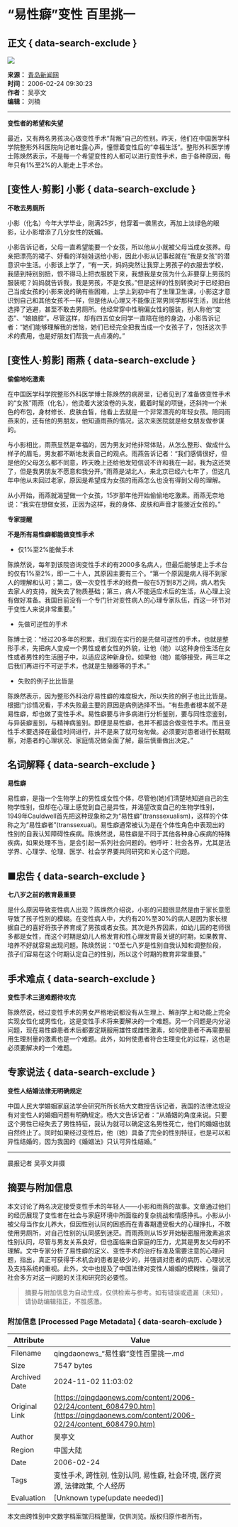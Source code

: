 # “易性癖”变性 百里挑一

## 正文 { data-search-exclude }


![](http://www.qingdaonews.com/ad/top3.gif)

**来源：** [青岛新闻网](http://www.qingdaonews.com)  
**时间：** 2006-02-24 09:30:23  
**作者：** 吴亭文  
**编辑：** 刘楠  

---

**变性者的希望和失望**

最近，又有两名男孩决心做变性手术“背叛”自己的性别。昨天，他们在中国医学科学院整形外科医院向记者吐露心声，憧憬着变性后的“幸福生活”。整形外科医学博士陈焕然表示，不是每一个希望变性的人都可以进行变性手术，由于各种原因，每年只有1%至2%的人能走上手术台。

## [变性人·剪影] 小影 { data-search-exclude }

**不敢去男厕所**

小影（化名）今年大学毕业，刚满25岁，他穿着一袭黑衣，再加上淡绿色的眼影，让小影增添了几分女性的妩媚。

小影告诉记者，父母一直希望能要一个女孩，所以他从小就被父母当成女孩养。母亲把漂亮的裙子、好看的洋娃娃送给小影，因此小影从记事起就在“我是女孩”的潜意识中生活。小影该上学了，“有一天，妈妈突然让我穿上男孩子的衣服去学校，我感到特别别扭，恨不得马上把衣服脱下来，我想我是女孩为什么非要穿上男孩的服装呢？妈妈就告诉我，我是男孩，不是女孩。”但是这样的性别转换对于已经把自己当成女孩的小影来说的确有些困难，上学上到初中有了生理卫生课，小影这才意识到自己和其他女孩不一样，但是他从心理又不能像正常男同学那样生活，因此他选择了逃避，甚至不敢去男厕所。他经常穿中性稍偏女性的服装，别人称他“变态”、“娘娘腔”。尽管这样，却有四五位女同学一直陪在他的身边，小影告诉记者：“她们能够理解我的苦恼，她们已经完全把我当成一个女孩子了，包括这次手术的费用，也是好朋友们帮我一点点凑的。”

## [变性人·剪影] 雨燕 { data-search-exclude }

**偷偷地吃激素**

在中国医学科学院整形外科医学博士陈焕然的病房里，记者见到了准备做变性手术的“女孩”雨燕（化名），他烫着大波浪卷的头发，戴着时髦的项链，还斜挎一个米色的布包，身材修长、皮肤白皙，他看上去就是一个非常漂亮的年轻女孩。陪同雨燕来的，还有他的男朋友，他知道雨燕的情况，这次来医院就是给女朋友做参谋的。

与小影相比，雨燕显然是幸福的，因为男友对他非常体贴，从怎么整形、做成什么样子的眉毛，男友都不断地发表自己的观点。雨燕告诉记者：“我们感情很好，但是他的父母怎么都不同意，昨天晚上还给他发短信说不许和我在一起，我为这还哭了，但是我男朋友不愿意和我分开。”雨燕是湖北人，来北京已经六七年了，但这几年中他从未回过老家，原因是希望成为女孩的雨燕怎么也没有得到父母的理解。

从小开始，雨燕就渴望做一个女孩，15岁那年他开始偷偷地吃激素。雨燕无奈地说：“我实在想做女孩，正因为这样，我的身体、皮肤和声音才能接近女孩的。”

**专家提醒**

**不是所有易性癖都能做变性手术**

- 仅1%至2%能做手术

陈焕然说，每年到该院咨询变性手术的有2000多名病人，但最后能够走上手术台的仅有1%至2%，即一二十人，其原因主要有三个。“第一个原因是病人得不到家人的理解和认可；第二，做一次变性手术的经费一般在5万到8万之间，病人若失去家人的支持，就失去了物质基础；第三，病人不能适应术后的生活，从心理上没有做好准备。我国目前没有一个专门针对变性病人的心理专家队伍，而这一环节对于变性人来说非常重要。”

- 先做可逆性的手术

陈博士说：“经过20多年的积累，我们现在实行的是先做可逆性的手术，也就是整形手术，先把病人变成一个男性或者女性的外貌，让他（她）以这种身份生活在女性或者男性的生活圈子中，以适应这种新身份。如果他（她）能够接受，两三年之后我们再进行不可逆手术，也就是生殖器等的手术。”

- 失败的例子比比皆是

陈焕然表示，因为整形外科治疗易性癖的难度极大，所以失败的例子也比比皆是。根据门诊情况看，手术失败最主要的原因是病例选择不当。“有些患者根本就不是易性癖，却也做了变性手术。易性癖要与许多病进行分析鉴别，要与同性恋鉴别，与异装癖鉴别，与精神病鉴别。即便是易性癖，也并不都适合做变性手术。而且变性手术要选择在最佳时间进行，并不是来了就可匆匆做。必须要对患者进行长期观察，对患者的心理状况、家庭情况做全面了解，最后慎重做出决定。”

## 名词解释 { data-search-exclude }

**易性癖**

易性癖，是指一个生物学上的男性或女性个体，尽管他(她)们清楚地知道自己的生物学性别，但却在心理上感觉到自己是异性，并渴望改变自己的生物学性别，1949年Cauldwell首先把这种现象称之为“易性癖”(transsexualism)，这样的个体称之为“易性癖者”(transsexual)。易性癖通常被认为是在个体性角色中表现出的性别的自我认知障碍性疾病。陈焕然说，易性癖是不同于其他各种身心疾病的特殊疾病，如果处理不当，是会引起一系列社会问题的。他呼吁：社会各界，尤其是法学界、心理学、伦理、医学、社会学界要共同研究和关心这个问题。

## ■忠告 { data-search-exclude }

**七八岁之前的教育最重要**

是什么原因导致变性病人出现？陈焕然介绍说，小影的问题很显然是由于家长意愿导致了孩子性别的模糊。在变性病人中，大约有20%至30%的病人是因为家长根据自己的喜好将孩子养育成了男孩或者女孩。其次是外界因素，如幼儿园的老师很多都是女性，而这个时期是幼儿人格发育和性心理发育最关键的时期，如果教育、培养不好就容易出现问题。陈焕然说：“0至七八岁是性别自我认知和调整阶段，孩子们容易在这个时期认定自己的性别，所以这个时期的教育非常重要。”

## 手术难点 { data-search-exclude }

**变性手术三道难题待攻克**

陈焕然说，经过变性手术的男女严格地说都没有从生理上、解剖学上和功能上完全实现女性化或男性化，这是变性手术将来要解决的一个难题。另一个问题是内分泌问题，现在易性癖患者术后都要定期服用雄性或雌性激素，如何使患者不再需要服用生理剂量的激素也是一个难题。此外，如何使患者符合生理变化的过程，这也是必须要解决的一个难题。

## 专家说法 { data-search-exclude }

**变性人结婚法律无明确规定**

中国人民大学婚姻家庭法学会研究所所长杨大文教授告诉记者，我国的法律法规没有对变性人的婚姻问题有明确规定。杨大文告诉记者：“从婚姻的角度来说。只要这个男性已经失去了男性特征，我认为就可以确定这名男性死亡，他们的婚姻也就自然终止了。同时如果经过变性后，他（她）具备了完全的性别特征，也是可以和异性结婚的，因为我国的《婚姻法》只认可异性结婚。”

---

晨报记者 吴亭文并摄
<!-- tcd_original_link https://qingdaonews.com/content/2006-02/24/content_6084790.htm -->
## 摘要与附加信息

<!-- tcd_abstract -->
本文讨论了两名决定接受变性手术的年轻人——小影和雨燕的故事。文章通过他们的经历展现了变性者在社会与家庭环境中所面临的复杂挑战和情感挣扎。小影从小被父母当作女儿养大，但因性别认同的困惑而在青春期遭受极大的心理挣扎，不敢使用男厕所，对自己性别的认同感到迷茫。而雨燕则从15岁开始秘密服用激素追求性别认同，尽管与男友关系良好，但也面临来自家庭的压力，尤其是男友父母的不理解。文中专家分析了易性癖的定义、变性手术的治疗标准及需要注意的心理问题，指出，真正可获得手术机会的患者是极少的，并强调对患者的病历、心理状况及支持系统的重视。此外，文中也提及了中国法律对变性人婚姻的模糊性，强调了社会多方对这一问题的关注和研究的必要性。
<!-- tcd_abstract_end -->

> 摘要与附加信息为自动生成，仅供检索与参考。如有错误或遗漏（未知），请协助编辑指正，不胜感激。

### 附加信息 [Processed Page Metadata] { data-search-exclude }

| Attribute       | Value                                  |
|-----------------|----------------------------------------|
| Filename        | qingdaonews_“易性癖”变性百里挑一.md                             |
| Size            | 7547 bytes                           |
| Archived Date   | 2024-11-02 11:03:02                             |
| Original Link   | [https://qingdaonews.com/content/2006-02/24/content_6084790.htm](https://qingdaonews.com/content/2006-02/24/content_6084790.htm)                       |
| Author          | 吴亭文                               |
| Region          | 中国大陆                               |
| Date            | 2006-02-24                                 |
| Tags            | 变性手术, 跨性别, 性别认同, 易性癖, 社会环境, 医疗资源, 法律政策, 个人经历                                 |
| Evaluation            | [Unknown type(update needed)]                                 |
<!-- tcd_table_end -->

本文由跨性别中文数字档案馆归档整理，仅供浏览。版权归原作者所有。
